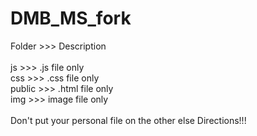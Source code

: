 # DMB_MS_fork

Folder >>> Description <br>
<br>
js >>> .js file only <br>
css >>> .css file only <br>
public >>> .html file only <br>
img >>> image file only <br>
<br>
Don't put your personal file on the other else Directions!!! <br>

